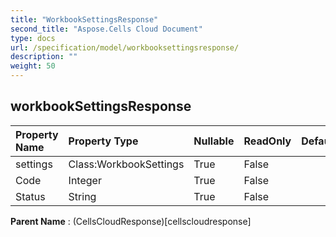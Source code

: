 ```yaml
---
title: "WorkbookSettingsResponse"
second_title: "Aspose.Cells Cloud Document"
type: docs
url: /specification/model/workbooksettingsresponse/
description: ""
weight: 50
---
```


## **workbookSettingsResponse**

 

| Property Name | Property Type | Nullable |  ReadOnly | DefaultValue | Description | 
| :- | :- | :- |:- |  :- | :- |
| settings | Class:WorkbookSettings | True |  False |  |  |  
| Code | Integer | True |  False |  |  |  
| Status | String | True |  False |  |  |  

**Parent Name** : (CellsCloudResponse)[cellscloudresponse]

